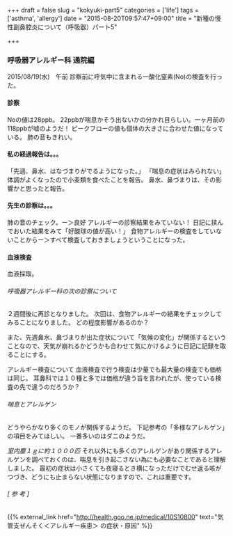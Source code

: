 +++
draft = false
slug = "kokyuki-part5"
categories = ['life']
tags = ['asthma', 'allergy']
date = "2015-08-20T09:57:47+09:00"
title = "新種の慢性副鼻腔炎について（呼吸器）パート5"

+++

### 呼吸器アレルギー科 通院編

2015/08/19(水)　午前
診察前に呼気中に含まれる一酸化窒素(No)の検査を行った。

#### 診察

Noの値は28ppb。
22ppbが喘息かそう出ないかの分かれ目らしい。一ヶ月前の118ppbが嘘のようだ！
ピークフローの値も個体の大きさに合わせた値になっている。
肺の音もきれい。

#### 私の経過報告は。。。

「先週、鼻水、はなづまりがでるようになった。」
「喘息の症状はみられない」
体調がよくなったので小麦類を食べたことを報告。
鼻水、鼻づまりは、その影響かと思ったと報告。

<!--more-->

#### 先生の診察は。。。

肺の音のチェック。ー＞良好
アレルギーの診察結果をみていない！
日記に挟んでおいた結果をみて「好酸球の値が高い！」
食物アレルギーの検査をしていないことからー＞すべて検査しておきましょうということになった。

#### 血液検査

血液採取。

###### 呼吸器アレルギー科の次の診察について

２週間後に再診となりました。
次回は、食物アレルギーの結果をチェックしてみることになりました。
どの程度影響があるのか？

また、先週鼻水、鼻づまりが出た症状について「気候の変化」が関係するということなので、天気が崩れるかどうかも合わせて気にかけるように日記に記録を取ることにする。

アレルギー検査について
血液検査で行う検査は少量でも最大量の検査でも価格は同じ。
耳鼻科では１０種と多では価格が違う旨を言われたが、使っている検査の先で違うのだろうか？

###### 喘息とアレルゲン

どうやらかなり多くのモノが関係するようだ。
下記参考の「多様なアレルゲン」の項目をみてほしい。
一番多いのはダニのようだ。

*室内塵１ｇに約１０００匹*
それ以外にも多くのアレルゲンがあり関係するアレルゲンを調べておくのは、喘息を引き起こさない為にも必要なことであると理解しました。
最初の症状は小さくても夜寝るとき横になっただけでむせ返る咳がつづき、どうにも止まらない状態になりますので、これは重要です。

###### [ 参 考 ]
{{% external_link href="http://health.goo.ne.jp/medical/10S10800" text="気管支ぜんそく＜アレルギー疾患＞ の症状・原因" %}}
